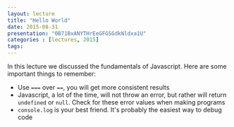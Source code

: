 ```yaml
---
layout: lecture
title: "Hello World"
date: 2015-08-31
presentation: "0B71BxANYTHrEeGFGSGdkNldxa1U"
categories : [lectures, 2015]
tags: 
---
```


In this lecture we discussed the fundamentals of Javascript. Here are some important things to remember:
- Use `===` over `==`, you will get more consistent results
- Javascript, a lot of the time, will not throw an error, but rather will return `undefined` or `null`. Check for these error values when making programs
- `console.log` is your best friend. It's probably the easiest way to debug code